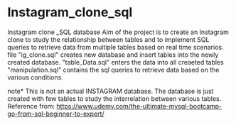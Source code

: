 # Instagram_clone_sql
Instagram clone _SQL database
Aim of the project is to create an Instagram clone to study the relationship between tables and to implement SQL queries to retrieve data from multiple tables based on real time scenarios.
file "ig_clone.sql" creates new database and insert tables into the newly created database.
"table_Data.sql" enters the data into all creaeted tables
"manipulation.sql" contains the sql queries to retrieve data based on the various conditions.


note* This is not an actual INSTAGRAM database. The database is just created with few tables to study the interrelation between various tables.
Reference from: https://www.udemy.com/the-ultimate-mysql-bootcamp-go-from-sql-beginner-to-expert/
